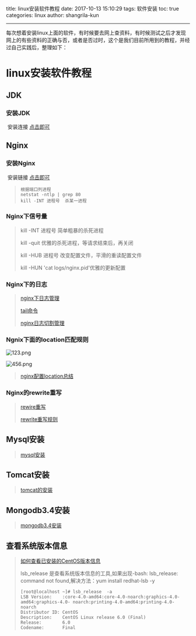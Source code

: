 title: linux安装软件教程
date: 2017-10-13 15:10:29
tags: 软件安装
toc: true
categories: linux
author: shangrila-kun

---

​	每次想着安装linux上面的软件，有时候要去网上查资料，有时候测试之后才发现网上的有些资料的正确与否，或者是否过时，这个是我们目前所用到的教程，并经过自己实践后，整理如下：

<!--more-->

# linux安装软件教程

## JDK

### 安装JDK

​	安装连接   [点击即可](http://www.linuxidc.com/Linux/2016-09/134941.htm)

## Nginx

### 安装Nginx

​	安装链接  [点击即可](http://www.linuxidc.com/Linux/2016-09/134907.htm)

> ```
> 根据端口列进程
> netstat -ntlp | grep 80 
> kill -INT 进程号  杀某一进程
> ```

### Nginx下信号量

> kill -INT 进程号  简单粗暴的杀死进程
>
> kill -quit 优雅的杀死进程，等请求结束后，再关闭
>
> kill -HUB 进程号   改变配置文件，平滑的重读配置文件
>
> kill -HUN 'cat logs/nginx.pid'优雅的更新配置

### Nginx下的日志

> [nginx下日志管理](http://www.cnblogs.com/crazylqy/p/6891991.html)
>
> [tail命令](http://www.cnblogs.com/mfryf/p/3336804.html)
>
> [nginx日志切割管理](http://www.cnblogs.com/ilanni/p/5365420.html) 

### Ngnix下面的location匹配规则


![123.png](http://upload-images.jianshu.io/upload_images/7882280-01cecbe1d8f921e5.png?imageMogr2/auto-orient/strip%7CimageView2/2/w/1240)


![456.png](http://upload-images.jianshu.io/upload_images/7882280-731500b26046ea06.png?imageMogr2/auto-orient/strip%7CimageView2/2/w/1240)

> [nginx配置location总结](http://blog.csdn.net/qq_39781497/article/details/78038959)  

### Nginx的rewrite重写

> [rewire重写](http://www.linuxidc.com/Linux/2014-01/95493.htm) 
>
> [rewrite重写规则](http://www.linuxidc.com/Linux/2014-01/95493.htm) 

## Mysql安装

> [mysql安装](http://blog.csdn.net/hellozhijian/article/details/78067593) 

## Tomcat安装

> [tomcat的安装](http://blog.csdn.net/default7/article/details/54925702) 

## Mongodb3.4安装

> [mongodb3.4安装](http://www.cnblogs.com/acewhl/p/6638486.html) 

## 查看系统版本信息

> [如何查看已安装的CentOS版本信息](http://www.linuxidc.com/Linux/2014-12/110748.htm)
>
> lsb_release 是查看系统版本信息的工具,如果出现-bash: lsb_release: command not found,解决方法：yum install redhat-lsb -y
>
> ~~~
> [root@localhost ~]# lsb_release  -a
> LSB Version:    :core-4.0-amd64:core-4.0-noarch:graphics-4.0-amd64:graphics-4.0- noarch:printing-4.0-amd64:printing-4.0-noarch
> Distributor ID: CentOS
> Description:    CentOS Linux release 6.0 (Final)
> Release:        6.0
> Codename:       Final
> ~~~


